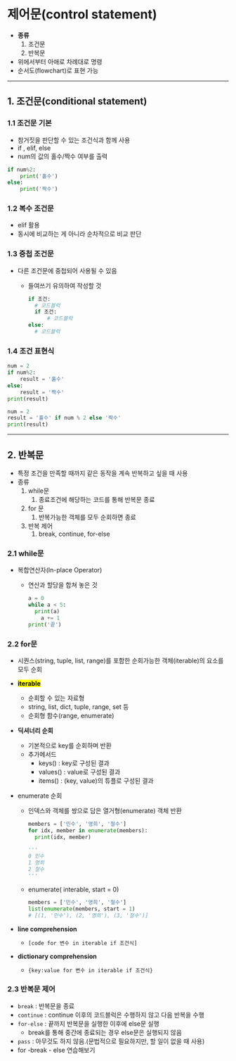 # 제어문(control statement)

- **종류**
  1. 조건문
  2. 반복문
- 위에서부터 아애로 차례대로 명령
- 순서도(flowchart)로 표현 가능

---

## 1. 조건문(conditional statement)

### 1.1 조건문 기본

- 참거짓을 판단할 수 있는 조건식과 함께 사용
- if , elif, else
- num의 값의 홀수/짝수 여부를 출력

```python
if num%2:
    print('홀수')
else:
    print('짝수')
```

### 1.2 복수 조건문

- elif 활용
- 동시에 비교하는 게 아니라 순차적으로 비교 판단

### 1.3 중첩 조건문

- 다른 조건문에 중첩되어 사용될 수 있음
  
  - 들여쓰기 유의하여 작성할 것
    
    ```python
    if 조건:
      # 코드블럭
      if 조건:
          # 코드블럭
    else:
      # 코드블럭
    ```

### 1.4 조건 표현식

```python
num = 2
if num%2:
    result = '홀수'
else:
    result = '짝수'
print(result)
```

```python
num = 2
result = '홀수' if num % 2 else '짝수'
print(result)
```

---

## 2. 반복문

- 특정 조건을 만족할 때까지 같은 동작을 계속 반복하고 싶을 때 사용
- 종류
  1. while문
     1. 종료조건에 해당하는 코드를 통해 반복문 종료
  2. for 문
     1. 반복가능한 객체를 모두 순회하면 종료
  3. 반복 제어
     1. break, continue, for-else

### 2.1 while문

- 복합연산자(In-place Operator)
  
  - 연산과 할당을 합쳐 놓은 것
    
    ```python
    a = 0
    while a < 5:
      print(a)
        a += 1
    print('끝')
    ```

### 2.2 for문

- 시퀀스(string, tuple, list, range)를 포함한 순회가능한 객체(iterable)의 요소를 모두 순회

- <mark>**iterable</mark>**
  
  - 순회할 수 있는 자료형
  - string, list, dict, tuple, range, set 등
  - 순회형 함수(range, enumerate)

- **딕셔너리 순회**
  
  - 기본적으로 key를 순회하며 반환
  - 추가메서드
    - keys() : key로 구성된 결과
    - values() : value로 구성된 결과
    - items() : (key, value)의 튜플로 구성된 결과

- enumerate 순회
  
  - 인덱스와 객체를 쌍으로 담은 열거형(enumerate) 객체 반환
    
    ```python
    members = ['민수', '영희', '철수']
    for idx, member in enumerate(members):
      print(idx, member)
    
    '''
    0 민수
    1 영희
    2 철수
    '''
    ```
  
  - enumerate( interable, start = 0)
    
    ```python
    members = ['민수', '영희', '철수']
    list(enumerate(members, start = 1)
    # [(1, '민수'), (2, '영희'), (3, '철수')]
    ```

- **line comprehension**
  
  - `[code for 변수 in iterable if 조건식]`

- **dictionary comprehension**
  
  - `{key:value for 변수 in iterable if 조건식}`

### 2.3 반복문 제어

- `break` : 반복문을 종료
- `continue` : continue 이후의 코드블럭은 수행하지 않고 다음 반복을 수행
- `for-else` : 끝까지 반복문을 실행한 이후에 else문 실행
  - break를 통해 중간에 종료되는 경우 else문은 실행되지 않음
- `pass` : 아무것도 하지 않음.(문법적으로 필요하지만, 할 일이 없을 때 사용)
- for -break - else 연습해보기